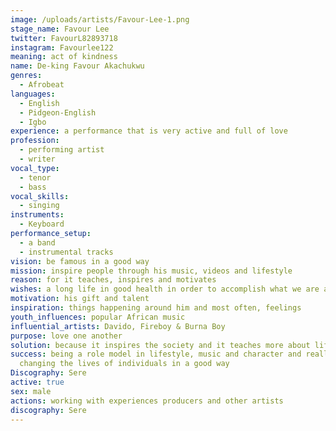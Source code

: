 ```yaml
---
image: /uploads/artists/Favour-Lee-1.png
stage_name: Favour Lee
twitter: FavourL82893718
instagram: Favourlee122
meaning: act of kindness
name: De-king Favour Akachukwu
genres:
  - Afrobeat
languages:
  - English
  - Pidgeon-English
  - Igbo
experience: a performance that is very active and full of love
profession:
  - performing artist
  - writer
vocal_type:
  - tenor
  - bass
vocal_skills:
  - singing
instruments:
  - Keyboard
performance_setup:
  - a band
  - instrumental tracks
vision: be famous in a good way
mission: inspire people through his music, videos and lifestyle
reason: for it teaches, inspires and motivates
wishes: a long life in good health in order to accomplish what we are assigned to
motivation: his gift and talent
inspiration: things happening around him and most often, feelings
youth_influences: popular African music
influential_artists: Davido, Fireboy & Burna Boy
purpose: love one another
solution: because it inspires the society and it teaches more about life
success: being a role model in lifestyle, music and character and really
  changing the lives of individuals in a good way
Discography: Sere
active: true
sex: male
actions: working with experiences producers and other artists
discography: Sere
---
```


